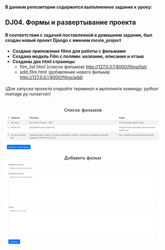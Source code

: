#### В данном репозитории содержится выполненное задание к уроку:
## DJ04. Формы и развертывание проекта
#### В соответствии с задачей поставленной в домашнем задании, был создан новый проект Django с именем movie_project
* **Создано приложение films для работы с фильмами**
* **Создана модель Film с полями: название, описание и отзыв**
* **Созданы две html страницы:** 
  * film_list.html (список фильмов) http://127.0.0.1:8000/films/list/
  * add_film.html (добавление нового фильма) http://127.0.0.1:8000/films/add/
###### (Для запуска проекта откройте терминал и выполните команду: python manage.py runserver)
![Превью](2.png)
![Превью](1.png)